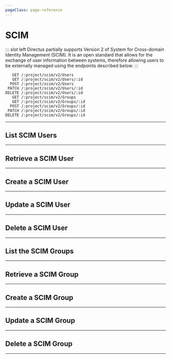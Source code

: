 ```yaml
---
pageClass: page-reference
---
```




# SCIM

<two-up>

::: slot left
Directus partially supports Version 2 of System for Cross-domain Identity Management (SCIM). It is an open standard that allows for the exchange of user information between systems, therefore allowing users to be externally managed using the endpoints described below.
:::

<info-box title="Endpoints" slot="right">

```endpoints
   GET /:project/scim/v2/Users
   GET /:project/scim/v2/Users/:id
  POST /:project/scim/v2/Users
 PATCH /:project/scim/v2/Users/:id
DELETE /:project/scim/v2/Users/:id
   GET /:project/scim/v2/Groups
   GET /:project/scim/v2/Groups/:id
  POST /:project/scim/v2/Groups/:id
 PATCH /:project/scim/v2/Groups/:id
DELETE /:project/scim/v2/Groups/:id
```

</info-box>
</two-up>

---

## List SCIM Users

<two-up>
<template slot="left">

List the SCIM users

### Parameters

<def-list>

!!! include (params/project.md) !!!

</def-list>

### Query

<def-list>

#### startIndex <def-type>optional</def-type>
The 1-based index of the first result in the current set of list results.

#### count <def-type>optional</def-type>
Specifies the desired maximum number of query results per page.

#### filter <def-type>optional</def-type>
Filter by `id`, `userName`, `emails.value` and `externalId` attributes are supported. Only the `eq` operator is supported. Uses format `?filter=id eq 15`

</def-list>

</template>

<template slot="right">
<div class="sticky">
<info-box title="Endpoint">

```endpoints
GET /:project/scim/v2/Users
```

</info-box>
<info-box title="Response">

```json
{
  "schemas": [
    "urn:ietf:params:scim:api:messages:2.0:ListResponse"
  ],
  "totalResults": 3,
  "Resources": [
    {
      "schemas": [
        "urn:ietf:params:scim:schemas:core:2.0:User"
      ],
      "id": "789",
      "externalId": 1,
      "meta": {
          "resourceType": "User",
          "location": "http://example.com/_/scim/v2/Users/789",
          "version": "W/\"fb2c131da3a58d1f32800c3179cdfe50\""
      },
      "name": {
          "familyName": "User",
          "givenName": "Admin"
      },
      "userName": "admin@example.com",
      "emails": [
          {
              "value": "admin@example.com",
              "type": "work",
              "primary": true
          }
      ],
      "locale": "en-US",
      "timezone": "Europe/Berlin",
      "active": true
    },
    { ... },
    { ... }
  ]
}
```

</info-box>
</div>
</template>
</two-up>

---

## Retrieve a SCIM User

<two-up>
<template slot="left">

Retrieve a single SCIM user by unique identifier.

### Parameters

<def-list>

!!! include (params/project.md) !!!

#### external_id <def-type alert>required</def-type>
The `external_id` saved in `directus_users`. Corresponds to the `id` in the SCIM Users endpoint result.

</def-list>

### Query

No query parameters available.

### Returns

Returns the SCIM User for the given unique identifier.

</template>

<template slot="right">
<div class="sticky">
<info-box title="Endpoint">

```endpoints
   GET /:project/scim/v2/Users/:external_id
```

</info-box>

<info-box title="Response">

```json
{
  "schemas": [
    "urn:ietf:params:scim:schemas:core:2.0:User"
  ],
  "id": "789",
  "externalId": 1,
  "meta": {
    "resourceType": "User",
    "location": "http://example.com/_/scim/v2/Users/789",
    "version": "W/\"fb2c131da3a58d1f32800c3179cdfe50\""
  },
  "name": {
    "familyName": "User",
    "givenName": "Admin"
  },
  "userName": "admin@example.com",
  "emails": [
    {
      "value": "admin@example.com",
      "type": "work",
      "primary": true
    }
  ],
  "locale": "en-US",
  "timezone": "Europe/Berlin",
  "active": true
}
```

</info-box>
</div>
</template>
</two-up>

---

## Create a SCIM User

<two-up>
<template slot="left">

Create a new SCIM User.

### Parameters

<def-list>

!!! include (params/project.md) !!!

</def-list>

### Attributes

See [the SCIM Specification](http://www.simplecloud.info/#Specification) for more information.

### Query

No query parameters available.

### Returns

Returns the SCIM User for the user that was just created.

</template>

<template slot="right">
<div class="sticky">
<info-box title="Endpoint">

```endpoints
  POST /:project/scim/v2/Users
```

</info-box>

<info-box title="Request">

```json
{
  "schemas": [
    "urn:ietf:params:scim:schemas:core:2.0:User"
  ],
  "userName": "johndoe@example.com",
  "externalId": "johndoe-id",
  "name": {
    "familyName": "Doe",
    "givenName": "John"
  }
}
```

</info-box>

<info-box title="Response">

```json
{
  "schemas": [
    "urn:ietf:params:scim:schemas:core:2.0:User"
  ],
  "id": "johndoe-id",
  "externalId": 4,
  "meta": {
    "resourceType": "User",
    "location": "http://example.com/_/scim/v2/Users/johndoe-id",
    "version": "W/\"fb2c131ad3a58d1f32800c1379cdfe50\""
  },
  "name": {
    "familyName": "Doe",
    "givenName": "John"
  },
  "userName": "johndoe@example.com",
  "emails": [
    {
      "value": "johndoe@example.com",
      "type": "work",
      "primary": true
    }
  ],
  "locale": "en-US",
  "timezone": "America/New_York",
  "active": false
}
```

</info-box>
</div>
</template>
</two-up>

---

## Update a SCIM User

<two-up>
<template slot="left">

Update an existing SCIM User

### Parameters

<def-list>

!!! include (params/project.md) !!!

#### external_id <def-type alert>required</def-type>
The `external_id` saved in `directus_users`. Corresponds to the `id` in the SCIM Users endpoint result.

</def-list>

### Attributes

See [the SCIM Specification](http://www.simplecloud.info/#Specification) for more information.

### Query

No query parameters available.

### Returns

Returns the SCIM User for the user that was just created.

</template>

<template slot="right">
<div class="sticky">
<info-box title="Endpoint">

```endpoints
 PATCH /:project/scim/v2/Users/:external_id
```

</info-box>

<info-box title="Request">

```json
{
  "schemas": [
    "urn:ietf:params:scim:schemas:core:2.0:User"
  ],
  "name": {
    "familyName": "Doe",
    "givenName": "Johnathan"
  }
}
```

</info-box>

<info-box title="Response">

```json
{
  "schemas": [
    "urn:ietf:params:scim:schemas:core:2.0:User"
  ],
  "id": "johndoe-id",
  "externalId": 4,
  "meta": {
    "resourceType": "User",
    "location": "http://example.com/_/scim/v2/Users/johndoe-id",
    "version": "W/\"fb2c131ad3a66d1f32800c1379cdfe50\""
  },
  "name": {
    "familyName": "Doe",
    "givenName": "Johnathan"
  },
  "userName": "johndoe@example.com",
  "emails": [
    {
      "value": "johndoe@example.com",
      "type": "work",
      "primary": true
    }
  ],
  "locale": "en-US",
  "timezone": "America/New_York",
  "active": false
}
```

</info-box>
</div>
</template>
</two-up>

---

## Delete a SCIM User

<two-up>
<template slot="left">

Delete an existing SCIM User

### Parameters

<def-list>

!!! include (params/project.md) !!!

#### external_id <def-type alert>required</def-type>
The `external_id` saved in `directus_users`. Corresponds to the `id` in the SCIM Users endpoint result.

</def-list>

### Returns

Returns an empty body with HTTP status 204

</template>

<template slot="right">
<div class="sticky">
<info-box title="Endpoint">

```endpoints
DELETE /:project/scim/v2/Users/:id
```

</info-box>
</div>
</template>
</two-up>

---

## List the SCIM Groups

<two-up>
<template slot="left">

List the SCIM Groups.

### Parameters

<def-list>

!!! include (params/project.md) !!!

</def-list>

### Query

<def-list>

#### startIndex <def-type>optional</def-type>
The 1-based index of the first result in the current set of list results.

#### count <def-type>optional</def-type>
Specifies the desired maximum number of query results per page.

#### filter <def-type>optional</def-type>
Filter by `id`, `userName`, `emails.value` and `externalId` attributes are supported. Only the `eq` operator is supported. Uses format `?filter=id eq 15`

</def-list>

### Returns

Returns an array of SCIM Groups.

</template>

<template slot="right">
<div class="sticky">
<info-box title="Endpoint">

```endpoints
   GET /:project/scim/v2/Groups
```

</info-box>
<info-box title="Response">

```json
{
  "schemas": [
    "urn:ietf:params:scim:api:messages:2.0:ListResponse"
  ],
  "totalResults": 3,
  "Resources": [
    {
      "schemas": [
        "urn:ietf:params:scim:schemas:core:2.0:Group"
      ],
      "id": "one",
      "externalId": 1,
      "meta": {
        "resourceType": "Group",
        "location": "http://example.com/_/scim/v2/Groups/one",
        "version": "W/\"7b7bc2512ee1fedcd76bdc68926d4f7b\""
      },
      "displayName": "Administrator",
      "members": [
        {
          "value": "admin@example.com",
          "$ref": "http://example.com/_/scim/v2/Users/789",
          "display": "Admin User"
        }
      ]
    },
    { ... },
    { ... }
  ]
}
```

</info-box>
</div>
</template>
</two-up>

---

## Retrieve a SCIM Group

<two-up>
<template slot="left">

Retrieve a single SCIM Group by unique identifier.

### Parameters

<def-list>

!!! include (params/project.md) !!!
!!! include (params/id.md) !!!

</def-list>

### Query

No query parameters available.

### Returns

Returns the SCIM Group for the given unique identifier.

</template>

<template slot="right">
<div class="sticky">
<info-box title="Endpoint">

```endpoints
   GET /:project/scim/v2/Groups/:id
```

</info-box>

<info-box title="Response">

```json
{
  "schemas": [
    "urn:ietf:params:scim:schemas:core:2.0:Group"
  ],
  "id": "one",
  "externalId": 1,
  "meta": {
    "resourceType": "Group",
    "location": "http://example.com/_/scim/v2/Groups/one",
    "version": "W/\"7b7bc2512ee1fedcd76bdc68926d4f7b\""
  },
  "displayName": "Administrator",
  "members": [
    {
      "value": "admin@example.com",
      "$ref": "http://example.com/_/scim/v2/Users/1",
      "display": "Admin User"
    }
  ]
}
```

</info-box>
</div>
</template>
</two-up>

---

## Create a SCIM Group

<two-up>
<template slot="left">

Create a new SCIM Group.

### Parameters

<def-list>

!!! include (params/project.md) !!!

</def-list>

### Attributes

See [the SCIM Specification](http://www.simplecloud.info/#Specification) for more information.

### Query

No query parameters available.

### Returns

Returns the SCIM Group for the SCIM Group that was just created.

</template>

<template slot="right">
<div class="sticky">
<info-box title="Endpoint">

```endpoints
  POST /:project/scim/v2/Groups/:id
```

</info-box>

<info-box title="Request">

```json
{
  "schemas": [
    "urn:ietf:params:scim:schemas:core:2.0:Group"
  ],
  "displayName": "Editors",
  "externalId": "editors-id"
}
```

</info-box>

<info-box title="Response">

```json
{
  "schemas": [
    "urn:ietf:params:scim:schemas:core:2.0:Group"
  ],
  "id": "editors-id",
  "externalId": 4,
  "meta": {
    "resourceType": "Group",
    "location": "http://example.com/_/scim/v2/Groups/editors-id",
    "version": "W/\"7b7bc2512ee1fedcd76bdc68926d4f7b\""
  },
  "displayName": "Editors",
  "members": []
}
```

</info-box>
</div>
</template>
</two-up>

---

## Update a SCIM Group

<two-up>
<template slot="left">

Update an existing SCIM Group

### Parameters

<def-list>

!!! include (params/project.md) !!!
!!! include (params/id.md) !!!

</def-list>

### Attributes

See [the SCIM Specification](http://www.simplecloud.info/#Specification) for more information.

### Query

No query parameters available.

### Returns

Returns the SCIM Group for the SCIM Group that was just updated.

</template>

<template slot="right">
<div class="sticky">
<info-box title="Endpoint">

```endpoints
 PATCH /:project/scim/v2/Groups/:id
```

</info-box>

<info-box title="Request">

```json
{
  "schemas": [
    "urn:ietf:params:scim:schemas:core:2.0:Group"
  ],
  "displayName": "Writers"
}
```

</info-box>

<info-box title="Response">

```json
{
  "schemas": [
    "urn:ietf:params:scim:schemas:core:2.0:Group"
  ],
  "id": "editors-id",
  "externalId": 4,
  "meta": {
    "resourceType": "Group",
    "location": "http://example.com/_/scim/v2/Groups/editors-id",
    "version": "W/\"7b7bc2512ee1fedcd76bdc68926d4f7b\""
  },
  "displayName": "Writers",
  "members": []
}
```

</info-box>
</div>
</template>
</two-up>

---

## Delete a SCIM Group

<two-up>
<template slot="left">

Delete an existing SCIM Group

### Parameters

<def-list>

!!! include (params/project.md) !!!
!!! include (params/id.md) !!!

</def-list>

### Returns

Returns an empty body with HTTP status 204

</template>

<template slot="right">
<div class="sticky">
<info-box title="Endpoint">

```endpoints
DELETE /:project/scim/v2/Groups/:id
```

</info-box>
</div>
</template>
</two-up>

---